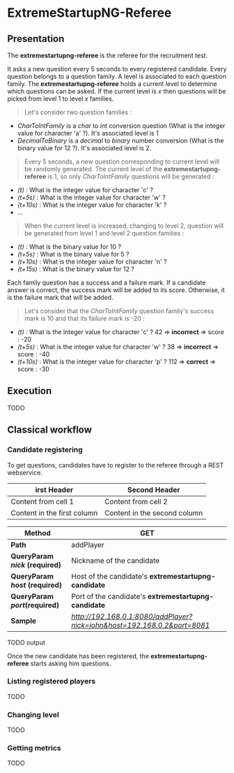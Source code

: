 # ExtremeStartupNG-Referee

## Presentation

The **extremestartupng-referee** is the referee for the recruitment test.

It asks a new question every 5 seconds to every registered candidate. Every question belongs to a question family. A level is associated to each question family. The **extremestartupng-referee** holds a current level to determine which questions can be asked. If the current level is _x_ then questions will be picked from level 1 to level _x_ families.

> Let's consider two question families :
- _CharToIntFamily_ is a _char_ to _int_ conversion question (What is the integer value for character 'a' ?). It's associated level is 1
- _DecimalToBinary_ is a _decimal_ to _binary_ number conversion (What is the binary value for 12 ?). It's associated level is 2.

>Every 5 seconds, a new question corresponding to current level will be randomly generated. The current level of the **extremestartupng-referee** is 1, so only _CharToIntFamily_ questions will be generated :
- _(t)_ : What is the integer value for character 'c' ?
- _(t+5s)_ : What is the integer value for character 'w' ?
- _(t+10s)_ : What is the integer value for character 'k' ?
- ...

> When the current level is increased, changing to level 2, question will be generated from level 1 and level 2 question families :
- _(t)_ : What is the binary value for 10 ?
- _(t+5s)_ : What is the binary value for 5 ?
- _(t+10s)_ : What is the integer value for character 'n' ?
- _(t+15s)_ : What is the binary value for 12 ?

Each family question has a success and a failure mark. If a candidate answer is correct, the success mark will be added to its score. Otherwise, it is the failure mark that will be added.

> Let's consider that the _CharToIntFamily_ question family's success mark is 10 and that its failure mark is -20 :
- _(t)_ : What is the integer value for character 'c' ? 42 => **incorrect** => score : -20
- _(t+5s)_ : What is the integer value for character 'w' ? 38 => **incorrect** => score : -40
- _(t+10s)_ : What is the integer value for character 'p' ? 112 => **correct** => score : -30

## Execution

TODO

## Classical workflow

### Candidate registering

To get questions, candidates have to register to the referee through a REST webservice.

irst Header | Second Header
------------ | -------------
Content from cell 1 | Content from cell 2
Content in the first column | Content in the second column


**Method** | GET
------------ | -------------
**Path** | addPlayer
**QueryParam _nick_ (required)** | Nickname of the candidate
**QueryParam _host_ (required)** | Host of the candidate's **extremestartupng-candidate**
**QueryParam _port_(required)** | Port of the candidate's **extremestartupng-candidate**
**Sample** | _http://192.168.0.1:8080/addPlayer?nick=john&host=192.168.0.2&port=8081_

TODO output

Once the new candidate has been registered, the **extremestartupng-referee** starts asking him questions.

### Listing registered players

TODO

### Changing level

TODO

### Getting metrics

TODO
